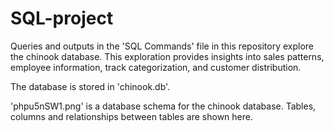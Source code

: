 # SQL-project
Queries and outputs in the 'SQL Commands' file in this repository explore the chinook database. This exploration provides insights into sales patterns, employee information, track categorization, and customer distribution.

The database is stored in 'chinook.db'. 

'phpu5nSW1.png' is a database schema for the chinook database. Tables, columns and relationships between tables are shown here.
